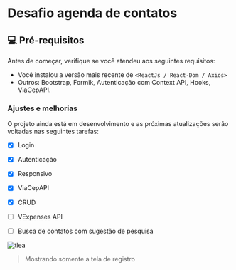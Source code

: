 # Desafio agenda de contatos


## 💻 Pré-requisitos

Antes de começar, verifique se você atendeu aos seguintes requisitos:
<!---Estes são apenas requisitos de exemplo. Adicionar, duplicar ou remover conforme necessário--->
* Você instalou a versão mais recente de `<ReactJs / React-Dom / Axios>`
* Outros: Bootstrap, Formik, Autenticação com Context API, Hooks, ViaCepAPI.

### Ajustes e melhorias

O projeto ainda está em desenvolvimento e as próximas atualizações serão voltadas nas seguintes tarefas:

- [x] Login
- [x] Autenticação
- [x] Responsivo
- [x] ViaCepAPI
- [x] CRUD
- [ ]  VExpenses API
- [ ]  Busca de contatos com sugestão de pesquisa




![tlea](https://user-images.githubusercontent.com/81245999/174357036-861e51e0-e0a9-477f-81e8-678d1bbaa8d1.png)

> Mostrando somente a tela de registro


